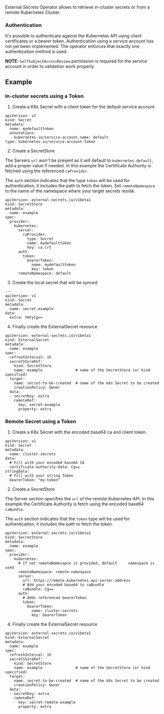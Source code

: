 External Secrets Operator allows to retrieve in-cluster secrets or from a remote Kubernetes Cluster.

### Authentication

It's possible to authenticate against the Kubernetes API using client certificates or a bearer token. Authentication using a service account has not yet been implemented. The operator enforces that exactly one authentication method is used.

**NOTE:** `SelfSubjectAccessReview` permission is required for the service account in order to validation work properly.

## Example

### In-cluster secrets using a Token

1. Create a K8s Secret with a client token for the default service account

```
apiVersion: v1
kind: Secret
metadata:
  name: mydefaulttoken
  annotations:
    kubernetes.io/service-account.name: default
type: kubernetes.io/service-account-token
```
2. Create a SecretStore

The Servers `url` won't be present as it will default to `kubernetes.default`, add a proper value if needed. In this example the Certificate Authority is fetched using the referenced `caProvider`.

The `auth` section indicates that the type `token` will be used for authentication, it includes the path to fetch the token. Set `remoteNamespace` to the name of the namespace where your target secrets reside.

```
apiVersion: external-secrets.io/v1beta1
kind: SecretStore
metadata:
  name: example
spec:
  provider:
    kubernetes:
      server:
        caProvider:
          type: Secret
          name: mydefaulttoken
          key: ca.crt
      auth:
        token:
          bearerToken:
            name: mydefaulttoken
            key: token
      remoteNamespace: default
```
3. Create the local secret that will be synced 
              
```
---
apiVersion: v1
kind: Secret
metadata:
  name: secret-example
data:
  extra: YmFyCg==
```     
4. Finally create the ExternalSecret resource

```
apiVersion: external-secrets.io/v1beta1
kind: ExternalSecret
metadata:
  name: example
spec:
  refreshInterval: 1h           
  secretStoreRef:
    kind: SecretStore
    name: example               # name of the SecretStore (or kind specified)
  target:
    name: secret-to-be-created  # name of the k8s Secret to be created
    creationPolicy: Owner
  data:
  - secretKey: extra
    remoteRef:
      key: secret-example
      property: extra
```

### Remote Secret using a Token

1. Create a K8s Secret with the encoded base64 ca and client token.
   
```
apiVersion: v1
kind: Secret
metadata:
  name: cluster-secrets
data:
  # Fill with your encoded base64 CA
  certificate-authority-data: Cg==
stringData:
  # Fill with your string Token
  bearerToken: "my-token"
```
2. Create a SecretStore

The Server section specifies the `url` of the remote Kubernetes API. In this example the Certificate Authority is fetch using the encoded base64 `caBundle`. 

The `auth` section indicates that the  `token` type will be used for authentication, it includes the path to fetch the token.

```
apiVersion: external-secrets.io/v1beta1
kind: SecretStore
metadata:
  name: example
spec:
  provider:
    kubernetes:
      # If not remoteNamesapce is provided, default     namespace is used
      remoteNamespace: remote-namespace
      server:
        url: https://remote.kubernetes.api-server.address
        # Add your encoded base64 to caBundle
        caBundle: Cg==
      auth:
        # Adds referenced bearerToken
        token:
          bearerToken:
            name: cluster-secrets
            key: bearerToken
```     
4. Finally create the ExternalSecret resource

```
apiVersion: external-secrets.io/v1beta1
kind: ExternalSecret
metadata:
  name: example
spec:
  refreshInterval: 1h           
  secretStoreRef:
    kind: SecretStore
    name: example               # name of the SecretStore (or kind specified)
  target:
    name: secret-to-be-created  # name of the k8s Secret to be created
    creationPolicy: Owner
  data:
  - secretKey: extra
    remoteRef:
      key: secret-remote-example
      property: extra
```
